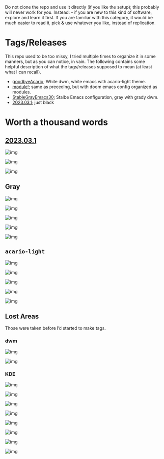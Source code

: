 Do not clone the repo and use it directly (if you like the setup); this probably will never
work for you. Instead: - if you are new to this kind of software, explore and learn it
first. If you are familiar with this category, it would be much easier to read it, pick &
use whatever you like, instead of replication.


# Tags/Releases

This repo used to be too missy, I tried multiple times to organize it in some manners, but
as you can notice, in vain. The following contains some helpful description of what the
tags/releases supposed to mean (at least what I can recall).

-   [goodbyeAcario](https://github.com/salehmu/dots/releases/tag/goodbyeAcario); White dwm, white emacs with acario-light theme.
-   [module!](https://github.com/salehmu/dots/releases/tag/module!); same as preceding, but with doom emacs config organized as modules.
-   [StableGrayEmacs30](https://github.com/salehmu/dots/releases/tag/StableGrayEmacs30); Stalbe Emacs configuration, gray with grady dwm.
-   [2023.03.1](https://github.com/salehmu/dots/releases/tag/2023.03.1); just black


# Worth a thousand words


## [2023.03.1](https://github.com/salehmu/dots/releases/tag/2023.03.1)

![img](img/bk/2022-12-05_18-15.png)

![img](img/bk/2022-12-06_09-24.png)

![img](img/bk/2022-12-06_11-47.png)


## Gray

![img](img/gr/2022-10-20_18-41.png)

![img](img/gr/2022-11-23_02-01.png)

![img](https://link.storjshare.io/raw/jubxv7sp7cvlvzrwx3asfwueh2dq/blog/made0.png)

![img](https://link.storjshare.io/raw/jujjsspml7xognpzhkzfxk76at3q/blog/2023-03-04_22-42-32_screenshot.png)

![img](https://link.storjshare.io/raw/jwwup3rvzchbtd6ugsyjzubbuwkq/blog/2023-03-04_22-39-46_screenshot.png)


## `acario-light`

![img](img/ac/2022-09-18_14-59.png)

![img](img/ac/2022-09-21_04-13.png)

![img](img/ac/2022-09-21_09-29.png)

![img](img/ac/2022-09-23_09-46.png)

![img](img/ac/2022-09-24_13-58.png)


## Lost Areas

Those were taken before I&rsquo;d started to make tags.


### dwm

![img](img/dwm/12022-07-08_22-05.png)

![img](img/dwm/22022-07-09_03-36.png)


### KDE

![img](img/kde/12022-08-17_08-13.png)

![img](img/kde/32022-08-21_07-59.png)

![img](img/kde/42022-08-23_06-09.png)

![img](img/kde/52022-08-23_06-29.png)

![img](img/kde/62022-08-24_06-33.png)

![img](img/kde/72022-08-24_13-26.png)

![img](img/kde/82022-09-02_02-55.png)

![img](img/kde/92022-09-06_18-23.png)

